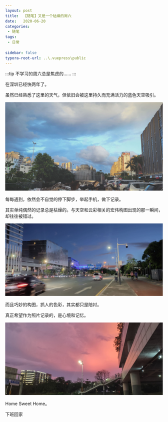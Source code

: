 ```yaml
---
layout: post
title:  【随笔】又是一个枯燥的周六
date:   2020-06-20
categories: 
 - 随笔
tags: 
 - 日常

sidebar: false
typora-root-url: ..\.vuepress\public
---
```


:::tip
不学习的周六总是焦虑的……
:::

在深圳已经快两年了。

虽然已经熟悉了这里的天气，但依旧会被这里持久而充满活力的蓝色天空吸引。

![01](/assets/img/06-Article-01/01.jpg)

每每遇到，依然会不自觉的停下脚步，举起手机，做下记录。

其实单纯偶然的记录总是枯燥的。与天空和云彩相关的宏伟构图出现的那一瞬间，却往往被错过。

![02](/assets/img/06-Article-01/02.jpg)

而且巧妙的构图，抓人的色彩，其实都只是陪衬。

真正希望作为照片记录的，是心境和记忆。

![03](/assets/img/06-Article-01/03.jpg)

Home Sweet Home。

下班回家